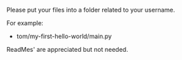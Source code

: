 Please put your files into a folder related to your username.

For example:

- tom/my-first-hello-world/main.py

ReadMes' are appreciated but not needed.
